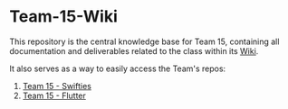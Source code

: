 # Team-15-Wiki
This repository is the central knowledge base for Team 15, containing all documentation and deliverables related to the class within its [Wiki]().

It also serves as a way to easily access the Team's repos:
1. [Team 15 - Swifties](https://github.com/fedemelo/team-15-swifties)
2. [Team 15 - Flutter](https://github.com/ernestocpc/Team-15-404NameNotFound)
